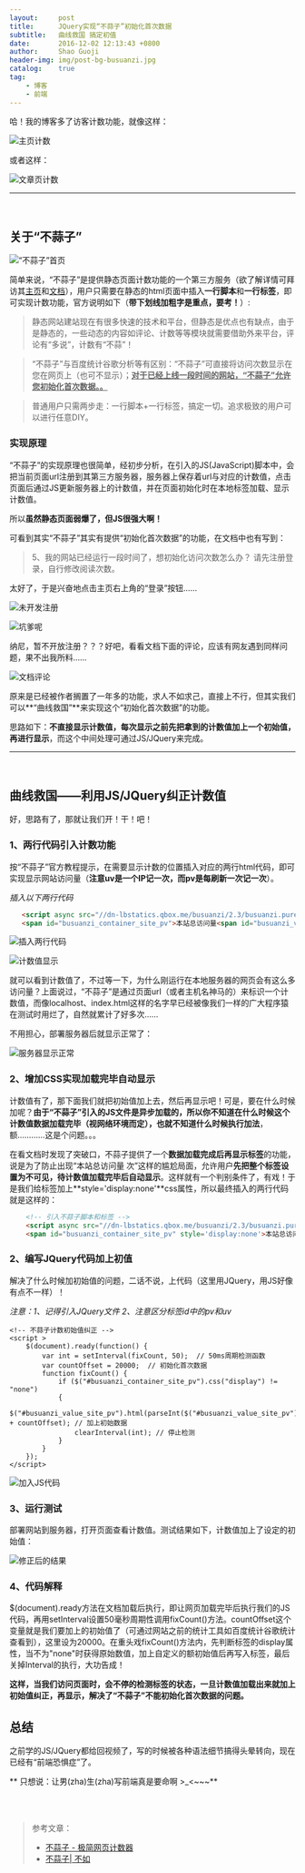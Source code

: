 ```yaml
---
layout:     post
title:      JQuery实现“不蒜子”初始化首次数据
subtitle:	曲线救国 搞定初值
date:       2016-12-02 12:13:43 +0800
author:     Shao Guoji
header-img: img/post-bg-busuanzi.jpg
catalog:    true
tag:
    - 博客
    - 前端
---
```


哈！我的博客多了访客计数功能，就像这样：

![主页计数](http://odaps2f9v.bkt.clouddn.com/public/16-12-2/46031795.jpg)

或者这样：

![文章页计数](http://odaps2f9v.bkt.clouddn.com/public/16-12-2/48140665.jpg)

---

<br/>

## 关于“不蒜子”

![“不蒜子”首页](http://odaps2f9v.bkt.clouddn.com/public/16-12-2/61907455.jpg)

简单来说，“不蒜子”是提供静态页面计数功能的一个第三方服务（欲了解详情可拜访其[主页](http://service.ibruce.info/)和[文档](http://ibruce.info/2015/04/04/busuanzi/)），用户只需要在静态的html页面中插入**一行脚本**和**一行标签**，即可实现计数功能，官方说明如下（**带下划线加粗字是重点，要考！**）:

> 静态网站建站现在有很多快速的技术和平台，但静态是优点也有缺点，由于是静态的，一些动态的内容如评论、计数等等模块就需要借助外来平台，评论有“多说”，计数有“不蒜”！

> “不蒜子”与百度统计谷歌分析等有区别：“不蒜子”可直接将访问次数显示在您在网页上（也可不显示）；**<u>对于已经上线一段时间的网站，“不蒜子”允许您初始化首次数据。。</u>**

> 普通用户只需两步走：一行脚本+一行标签，搞定一切。追求极致的用户可以进行任意DIY。

### 实现原理

“不蒜子”的实现原理也很简单，经初步分析，在引入的JS(JavaScript)脚本中，会把当前页面url注册到其第三方服务器，服务器上保存着url与对应的计数值，点击页面后通过JS更新服务器上的计数值，并在页面初始化时在本地标签加载、显示计数值。 
 
 所以**虽然静态页面弱爆了，但JS很强大啊！**

可看到其实“不蒜子”其实有提供“初始化首次数据”的功能，在文档中也有写到：

> 5、我的网站已经运行一段时间了，想初始化访问次数怎么办？
请先注册登录，自行修改阅读次数。

太好了，于是兴奋地点击主页右上角的“登录”按钮……

![未开发注册](http://odaps2f9v.bkt.clouddn.com/public/16-12-2/61584067.jpg)

![坑爹呢](http://odaps2f9v.bkt.clouddn.com/public/16-12-2/20926972.jpg)

纳尼，暂不开放注册？？？好吧，看看文档下面的评论，应该有网友遇到同样问题，果不出我所料……

![文档评论](http://odaps2f9v.bkt.clouddn.com/public/16-12-2/86879053.jpg)

原来是已经被作者搁置了一年多的功能，求人不如求己，直接上不行，但其实我们可以**“曲线救国”**来实现这个“初始化首次数据”的功能。
 

  思路如下：**不直接显示计数值，每次显示之前先把拿到的计数值加上一个初始值，再进行显示**，而这个中间处理可通过JS/JQuery来完成。

---

<br/>

## 曲线救国——利用JS/JQuery纠正计数值

好，思路有了，那就让我们开！干！吧！

### 1、两行代码引入计数功能

 按“不蒜子”官方教程提示，在需要显示计数的位置插入对应的两行html代码，即可实现显示网站访问量（**注意uv是一个IP记一次，而pv是每刷新一次记一次**）。

*插入以下两行代码*

 ```html
    <script async src="//dn-lbstatics.qbox.me/busuanzi/2.3/busuanzi.pure.mini.js"></script>
    <span id="busuanzi_container_site_pv">本站总访问量<span id="busuanzi_value_site_pv"></span>次</span>
 ```
 



![插入两行代码](http://odaps2f9v.bkt.clouddn.com/public/16-12-2/76602649.jpg)

![计数值显示](http://odaps2f9v.bkt.clouddn.com/public/16-12-2/75420620.jpg)

就可以看到计数值了，不过等一下，为什么刚运行在本地服务器的网页会有这么多访问量？上面说过，“不蒜子”是通过页面url（或者主机名神马的）来标识一个计数值，而像localhost、index.html这样的名字早已经被像我们一样的广大程序猿在测试时用烂了，自然就累计了好多次……

不用担心，部署服务器后就显示正常了：

![服务器显示正常](http://odaps2f9v.bkt.clouddn.com/public/16-12-2/11346245.jpg)

### 2、增加CSS实现加载完毕自动显示

计数值有了，那下面我们就把初始值加上去，然后再显示吧！可是，要在什么时候加呢？**由于“不蒜子”引入的JS文件是异步加载的，所以你不知道在什么时候这个计数值数据加载完毕（视网络环境而定），也就不知道什么时候执行加法**，额…………这是个问题。。。

在看文档时发现了突破口，不蒜子提供了一个**数据加载完成后再显示标签**的功能，说是为了防止出现“本站总访问量 次”这样的尴尬局面，允许用户**先把整个标签设置为不可见，待计数值加载完毕后自动显示**。这样就有一个判别条件了，有戏！于是我们给标签加上**style='display:none'**css属性，所以最终插入的两行代码就是这样的：

```html
    <!-- 引入不蒜子脚本和标签 -->
    <script async src="//dn-lbstatics.qbox.me/busuanzi/2.3/busuanzi.pure.mini.js"></script>
    <span id="busuanzi_container_site_pv" style='display:none'>本站总访问量<span id="busuanzi_value_site_pv"></span>次</span>
```

### 2、编写JQuery代码加上初值

解决了什么时候加初始值的问题，二话不说，上代码（这里用JQuery，用JS好像有点不一样）！

*注意：1、记得引入JQuery文件 2、注意区分标签id中的pv和uv*

```javascirpt
<!-- 不蒜子计数初始值纠正 -->
<script >
    $(document).ready(function() {
        var int = setInterval(fixCount, 50);  // 50ms周期检测函数
        var countOffset = 20000;  // 初始化首次数据
        function fixCount() {                   
            if ($("#busuanzi_container_site_pv").css("display") != "none")
            {
                $("#busuanzi_value_site_pv").html(parseInt($("#busuanzi_value_site_pv").html()) + countOffset); // 加上初始数据 
                clearInterval(int); // 停止检测
            }  
        }           
    });
</script> 
```

![加入JS代码](http://odaps2f9v.bkt.clouddn.com/public/16-12-2/70053675.jpg)

### 3、运行测试

部署网站到服务器，打开页面查看计数值。测试结果如下，计数值加上了设定的初始值：

![修正后的结果](http://odaps2f9v.bkt.clouddn.com/public/16-12-2/48267677.jpg)

### 4、代码解释

$(document).ready方法在文档加载后执行，即让网页加载完毕后执行我们的JS代码，再用setInterval设置50毫秒周期性调用fixCount()方法。countOffset这个变量就是我们要加上的初始值了（可通过网站之前的统计工具如百度统计谷歌统计查看到），这里设为20000。在重头戏fixCount()方法内，先判断标签的display属性，当不为"none"时获得原始数值，加上自定义的额初始值后再写入标签，最后关掉Interval的执行，大功告成！

**这样，当我们访问页面时，会不停的检测标签的状态，一旦计数值加载出来就加上初始值纠正，再显示，解决了“不蒜子”不能初始化首次数据的问题。**

## 总结

之前学的JS/JQuery都给回视频了，写的时候被各种语法细节搞得头晕转向，现在已经有“前端恐惧症”了。
 
** 只想说：让男(zha)生(zha)写前端真是要命啊 >\_<~~~**

<br/>
<br/>

>参考文章： 
> 
> * [不蒜子 - 极简网页计数器](http://service.ibruce.info/)
> * [不蒜子| 不如](http://ibruce.info/2015/04/04/busuanzi/)